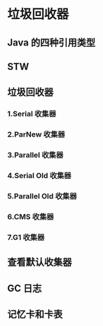 # 垃圾回收器

## Java 的四种引用类型

## STW

## 垃圾回收器

### 1.Serial 收集器
### 2.ParNew 收集器
### 3.Parallel 收集器
### 4.Serial Old 收集器
### 5.Parallel Old 收集器
### 6.CMS 收集器
### 7.G1 收集器

## 查看默认收集器

## GC 日志

## 记忆卡和卡表